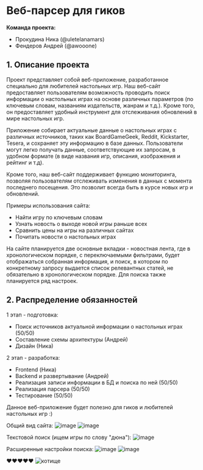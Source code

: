 # Веб-парсер для гиков

**Команда проекта:**

- Прокудина Ника (@uletelanamars)
- Фендеров Андрей (@awooone)

## 1. Описание проекта

Проект представляет собой веб-приложение, разработанное специально для любителей настольных игр. Наш веб-сайт предоставляет пользователям возможность проводить поиск информации о настольных играх на основе различных параметров (по ключевым словам, названиям издательств, жанрам и т.д.). Кроме того, он предоставляет удобный инструмент для отслеживания обновлений в мире настольных игр.

Приложение собирает актуальные данные о настольных играх с различных источников, таких как BoardGameGeek, Reddit, Kickstarter, Tesera, и сохраняет эту информацию в базе данных. Пользователи могут легко получать данные, соответствующие их запросам, в удобном формате (в виде названия игр, описания, изображения и рейтинг и т.д).

Кроме того, наш веб-сайт поддерживает функцию мониторинга, позволяя пользователям отслеживать изменения в данных с момента последнего посещения. Это позволит всегда быть в курсе новых игр и обновлений.

Примеры использования сайта:

- Найти игру по ключевым словам
- Узнать новость о выходе новой игры раньше всех
- Сравнить цены на игры на различных сайтах
- Почитать новости о настольных играх

На сайте планируется две основные вкладки - новостная лента, где в хронологическом порядке, с переключаемыми фильтрами, будет отображаться собранная информация, и поиск, в котором по конкретному запросу выдается список релевантных статей, не обязательно в хронологическом порядке. Для поиска также планируется ряд настроек.

## 2. Распределение обязанностей

1 этап - подготовка:

- Поиск источников актуальной информации о настольных играх (50/50)
- Составление схемы архитектуры (Андрей)
- Дизайн (Ника)

2 этап - разработка:

- Frontend (Ника)
- Backend и развертывание (Андрей)
- Реализация записи информации в БД и поиска по ней (50/50)
- Реализация парсера (50/50)
- Тестирование (50/50)

Данное веб-приложение будет полезно для гиков и любителей настольных игр :)

Общий вид сайта:
![image](https://github.com/nikaprokudina/Web_parser_for_geeks/assets/129796936/e3a2ed93-cab7-4aed-adb7-dc361a293a5b)
![image](https://github.com/nikaprokudina/Web_parser_for_geeks/assets/129796936/5fd4e47c-d87c-4cee-bd7a-062adfde4868)

Текстовой поиск (ищем игры по слову "дюна"):
![image](https://github.com/nikaprokudina/Web_parser_for_geeks/assets/129796936/5d79862a-14df-4f06-84e1-5c7166c542d4)

Расширенные настройки поиска:
![image](https://github.com/nikaprokudina/Web_parser_for_geeks/assets/129796936/d9d74780-c1d8-4963-86db-7445ef15a781)
![image](https://github.com/nikaprokudina/Web_parser_for_geeks/assets/129796936/33c18ccb-5b41-4b52-9e2e-e23544b6301d)



❤︎❤︎❤︎❤︎❤︎
![котище](https://i08.fotocdn.net/s131/9e80f43cb6dfe434/public_pin_l/2951096178.jpg)
